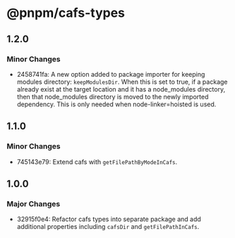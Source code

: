 # @pnpm/cafs-types

## 1.2.0

### Minor Changes

- 2458741fa: A new option added to package importer for keeping modules directory: `keepModulesDir`. When this is set to true, if a package already exist at the target location and it has a node_modules directory, then that node_modules directory is moved to the newly imported dependency. This is only needed when node-linker=hoisted is used.

## 1.1.0

### Minor Changes

- 745143e79: Extend cafs with `getFilePathByModeInCafs`.

## 1.0.0

### Major Changes

- 32915f0e4: Refactor cafs types into separate package and add additional properties including `cafsDir` and `getFilePathInCafs`.
